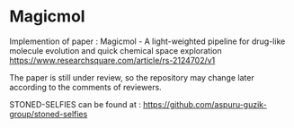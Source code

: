 # Magicmol
Implemention of paper :  Magicmol - A light-weighted pipeline for drug-like molecule evolution and quick chemical space exploration
https://www.researchsquare.com/article/rs-2124702/v1

The paper is still under review, so the repository may change later according to the comments of reviewers. 

STONED-SELFIES can be found at : https://github.com/aspuru-guzik-group/stoned-selfies
